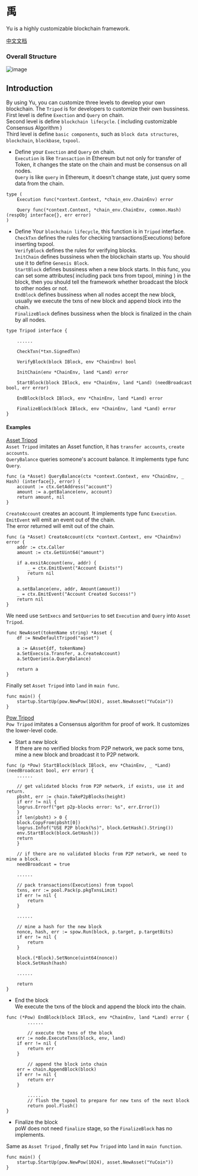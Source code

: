 # 禹

Yu is a highly customizable blockchain framework.  

[中文文档](https://lawliet-chan.github.io/yu.github.io/zh/)

### Overall Structure
![image](yu_flow_chart.png)

## Introduction
By using Yu, you can customize three levels to develop your own blockchain. The `Tripod` is for developers to 
customize their own bussiness.     
First level is define  `Exection` and `Query` on chain.  
Second level is define `blockchain lifecycle`. ( including customizable Consensus Algorithm )  
Third level is define `basic components`, such as `block data structures`, `blockchain`, `blockbase`, `txpool`. 
- Define your `Exection` and `Query` on  chain.  
`Execution` is like `Transaction` in Ethereum but not only for transfer of Token, it changes the state on the chain and must be consensus on all nodes.  
`Query` is like `query` in Ethereum, it doesn't change state, just query some data from the chain.  

```
type (
	Execution func(*context.Context, *chain_env.ChainEnv) error
	
	Query func(*context.Context, *chain_env.ChainEnv, common.Hash) (respObj interface{}, err error)
)
```
- Define Your `blockchain lifecycle`, this function is in `Tripod` interface.  
`CheckTxn` defines the rules for checking transactions(Executions) before inserting txpool.  
`VerifyBlock` defines the rules for verifying blocks.   
`InitChain` defines bussiness when the blockchain starts up. You should use it to define `Genesis Block`.  
`StartBlock` defines bussiness when a new block starts. In this func, you can set some attributes( including pack txns from txpool, mining ) in the block,
then you should tell the framework whether broadcast the block to other nodes or not.    
`EndBlock` defines bussiness when all nodes accept the new block, usually we execute the txns of new block and append  block into the chain.  
`FinalizeBlock` defines bussiness when the block is finalized in the chain by all nodes.
 
```
type Tripod interface {

    ......
    
    CheckTxn(*txn.SignedTxn)    

    VerifyBlock(block IBlock, env *ChainEnv) bool

    InitChain(env *ChainEnv, land *Land) error

    StartBlock(block IBlock, env *ChainEnv, land *Land) (needBroadcast bool, err error)

    EndBlock(block IBlock, env *ChainEnv, land *Land) error

    FinalizeBlock(block IBlock, env *ChainEnv, land *Land) error
}
```

#### Examples

[Asset Tripod](https://github.com/Lawliet-Chan/yu/blob/master/apps/asset)  
`Asset Tripod` imitates an Asset function, it has `transfer accounts`, `create accounts`.  
`QueryBalance` queries someone's account balance. It implements type func `Query`.
```
func (a *Asset) QueryBalance(ctx *context.Context, env *ChainEnv, _ Hash) (interface{}, error) {
	account := ctx.GetAddress("account")
	amount := a.getBalance(env, account)
	return amount, nil
}
```  
`CreateAccount` creates an account. It implements type func `Execution`.  
`EmitEvent` will emit an event out of the chain.  
The error returned will emit out of the chain.
```
func (a *Asset) CreateAccount(ctx *context.Context, env *ChainEnv) error {
	addr := ctx.Caller
	amount := ctx.GetUint64("amount")

	if a.exsitAccount(env, addr) {
		_ = ctx.EmitEvent("Account Exists!")
		return nil
	}

	a.setBalance(env, addr, Amount(amount))
	_ = ctx.EmitEvent("Account Created Success!")
	return nil
}
```  

We need use `SetExecs` and `SetQueries` to set `Execution` and `Query` into `Asset Tripod`.
```
func NewAsset(tokenName string) *Asset {
	df := NewDefaultTripod("asset")

	a := &Asset{df, tokenName}
	a.SetExecs(a.Transfer, a.CreateAccount)
	a.SetQueries(a.QueryBalance)

	return a
}
```  
Finally set `Asset Tripod` into `land` in `main func`. 
```
func main() {
    startup.StartUp(pow.NewPow(1024), asset.NewAsset("YuCoin"))
}
```

[Pow Tripod](https://github.com/Lawliet-Chan/yu/blob/master/apps/pow/pow.go)  
`Pow Tripod` imitates a Consensus algorithm for proof of work. It customizes the lower-level code.
- Start a new block  
If there are no verified blocks from P2P network, we pack some txns, mine a new block and broadcast it to P2P network.
```
func (p *Pow) StartBlock(block IBlock, env *ChainEnv, _ *Land) (needBroadcast bool, err error) {
    ......

    // get validated blocks from P2P network, if exists, use it and return.
    pbsht, err := chain.TakeP2pBlocks(height)
    if err != nil {
   	logrus.Errorf("get p2p-blocks error: %s", err.Error())
    }
    if len(pbsht) > 0 {
   	block.CopyFrom(pbsht[0])
   	logrus.Infof("USE P2P block(%s)", block.GetHash().String())
   	env.StartBlock(block.GetHash())
   	return
    }
    
    // if there are no validated blocks from P2P network, we need to mine a block.
    needBroadcast = true

    ......

    // pack transactions(Executions) from txpool
    txns, err := pool.Pack(p.pkgTxnsLimit)
    if err != nil {
    	return
    }

    ......

    // mine a hash for the new block
    nonce, hash, err := spow.Run(block, p.target, p.targetBits)
    if err != nil {
        return
    }

    block.(*Block).SetNonce(uint64(nonce))
    block.SetHash(hash)

    ......

    return 
}
```
- End the block  
We execute the txns of the block and append the block into the chain.
```
func (*Pow) EndBlock(block IBlock, env *ChainEnv, land *Land) error {
        ......

        // execute the txns of the block
	err := node.ExecuteTxns(block, env, land)
	if err != nil {
		return err
	}

        // append the block into chain
	err = chain.AppendBlock(block)
	if err != nil {
		return err
	}

        ......
        // flush the txpool to prepare for new txns of the next block   
        return pool.Flush()   
}
```

- Finalize the block  
poW does not need `finalize` stage, so the `FinalizeBlock` has no implements.  


Same as `Asset Tripod` , finally set `Pow Tripod` into `land` in `main function`.    
```
func main() {
	startup.StartUp(pow.NewPow(1024), asset.NewAsset("YuCoin"))
}
```

